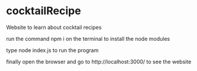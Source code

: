 # cocktailRecipe
Website to learn about cocktail recipes

run the command npm i on the terminal to install the node modules

type node index.js to run the program

finally open the browser and go to http://localhost:3000/ to see the website

